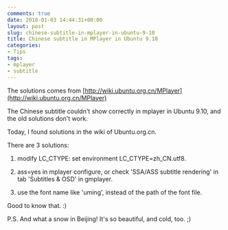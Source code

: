 ```yaml
---
comments: true
date: 2010-01-03 14:44:31+00:00
layout: post
slug: chinese-subtitle-in-mplayer-in-ubuntu-9-10
title: Chinese subtitle in MPlayer in Ubuntu 9.10
categories:
- Tips
tags:
- mplayer
- subtitle
---
```


The solutions comes from [http://wiki.ubuntu.org.cn/MPlayer](http://wiki.ubuntu.org.cn/MPlayer)

The Chinese subtitle couldn't show correctly in mplayer in Ubuntu 9.10, and the old solutions don't work.

Today, I found solutions in the wiki of Ubuntu.org.cn.

There are 3 solutions:

1. modify LC\_CTYPE: set environment LC\_CTYPE=zh\_CN.utf8.

2. ass=yes in mplayer configure, or check 'SSA/ASS subtitle rendering' in tab 'Subtitles & OSD' in gmplayer.

3. use the font name like 'uming', instead of the path of the font file.

Good to know that. :)

P.S. And what a snow in Beijing! It's so beautiful, and cold, too. ;)
